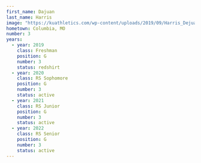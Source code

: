 ```yaml
---
first_name: Dajuan
last_name: Harris
image: "https://kuathletics.com/wp-content/uploads/2019/09/Harris_Dejuan_08292019-1024x853.jpg"
hometown: Columbia, MO
number: 3
years:
  - year: 2019
    class: Freshman
    position: G
    number: 3
    status: redshirt
  - year: 2020
    class: RS Sophomore
    position: G
    number: 3
    status: active
  - year: 2021
    class: RS Junior
    position: G
    number: 3
    status: active
  - year: 2022
    class: RS Senior
    position: G
    number: 3
    status: active
---
```

